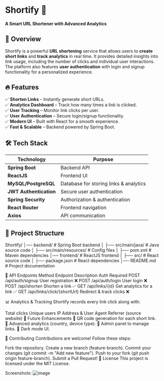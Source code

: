 # Shortify 🚀  
**A Smart URL Shortener with Advanced Analytics**  

## 📌 Overview  
Shortify is a powerful **URL shortening** service that allows users to **create short links** and **track analytics** in real time. It provides detailed insights into link usage, including the number of clicks and individual user interactions. The platform also features **user authentication** with login and signup functionality for a personalized experience.  

## 🔥 Features  
✅ **Shorten Links** – Instantly generate short URLs.  
✅ **Analytics Dashboard** – Track how many times a link is clicked.  
✅ **User Tracking** – Monitor link clicks per user.  
✅ **User Authentication** – Secure login/signup functionality.  
✅ **Modern UI** – Built with React for a smooth experience.  
✅ **Fast & Scalable** – Backend powered by Spring Boot.  

## 🛠️ Tech Stack  
| Technology | Purpose |  
|------------|---------|  
| **Spring Boot** | Backend API |  
| **ReactJS** | Frontend UI |  
| **MySQL/PostgreSQL** | Database for storing links & analytics |  
| **JWT Authentication** | Secure user authentication |  
| **Spring Security** | Authorization & authentication |  
| **React Router** | Frontend navigation |  
| **Axios** | API communication |  

## 📂 Project Structure  
Shortify/ │── backend/ # Spring Boot backend │ ├── src/main/java/ # Java source code │ ├── src/main/resources/ # Config files │ ├── pom.xml # Maven dependencies │── frontend/ # ReactJS frontend │ ├── src/ # React source code │ ├── package.json # React dependencies │── README.md # Project documentation

🚀 API Endpoints
Method	Endpoint	Description	Auth Required
POST	/api/auth/signup	User registration	❌
POST	/api/auth/login	User login	❌
POST	/api/shorten	Shorten a link	✅
GET	/api/links/{id}	Get analytics for a link	✅
GET	/api/links/click/{shortUrl}	Redirect & track clicks	❌

📊 Analytics & Tracking
Shortify records every link click along with:

Total clicks
Unique users
IP Address & User Agent
Referrer (source website)
🎯 Future Enhancements
🔹 QR code generation for each short link.
🔹 Advanced analytics (country, device type).
🔹 Admin panel to manage links.
🔹 Dark mode UI.

🤝 Contributing
Contributions are welcome! Follow these steps:

Fork the repository.
Create a new branch (feature-branch).
Commit your changes (git commit -m "Add new feature").
Push to your fork (git push origin feature-branch).
Submit a Pull Request!
📜 License
This project is licensed under the MIT License.

Screenshots:
![image](https://github.com/user-attachments/assets/6afa579b-667d-4676-84e8-f9814601603d)

